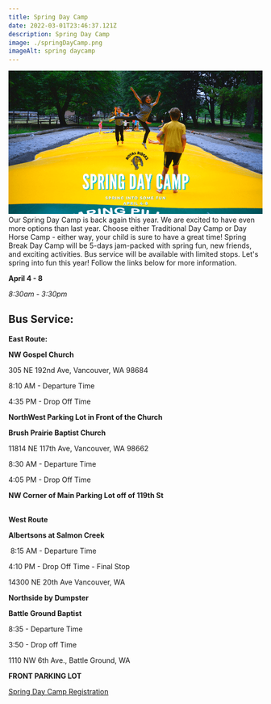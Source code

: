 ```yaml
---
title: Spring Day Camp
date: 2022-03-01T23:46:37.121Z
description: Spring Day Camp
image: ./springDayCamp.png
imageAlt: spring daycamp
---
```

![springDayCamp](springDayCamp.png)
Our Spring Day Camp is back again this year. We are excited to have even more options than last year. Choose either Traditional Day Camp or Day Horse Camp - either way, your child is sure to have a great time! Spring Break Day Camp will be 5-days jam-packed with spring fun, new friends, and exciting activities. Bus service will be available with limited stops. Let's spring into fun this year! Follow the links below for more information.

**April 4 - 8**

*8:30am - 3:30pm*

## Bus Service:

**East Route:**

**NW Gospel Church**

305 NE 192nd Ave, Vancouver, WA 98684 

8:10 AM - Departure Time

4:35 PM - Drop Off Time

**NorthWest Parking Lot in Front of the Church**

**Brush Prairie Baptist Church**

11814 NE 117th Ave, Vancouver, WA 98662 

8:30 AM - Departure Time

4:05 PM - Drop Off Time

**NW Corner of Main Parking Lot off of 119th St**

\
**West Route**

**Albertsons at Salmon Creek**

 8:15 AM - Departure Time   

4:10 PM - Drop Off Time - Final Stop

14300 NE 20th Ave Vancouver, WA 

**Northside by Dumpster** 

**Battle Ground Baptist**

8:35 - Departure Time

3:50 - Drop off Time

1110 NW 6th Ave., Battle Ground, WA

**FRONT PARKING LOT**   

<div className="text-center mt-4 text-green-200 hover:text-indigo-400 hover:underline font-cursive text-2xl">
  <a href="https://www.ultracamp.com/info/upcomingSessions.aspx?idCamp=1145&campCode=151&lnkCategory=Spring+Break+Camp">
    Spring Day Camp Registration
  </a>
</div>